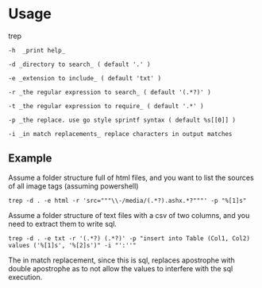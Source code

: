 # Usage
trep

    -h  _print help_

    -d _directory to search_ ( default '.' )

    -e _extension to include_ ( default 'txt' )

    -r _the regular expression to search_ ( default '(.*?)' )

    -t _the regular expression to require_ ( default '.*' )

    -p _the replace. use go style sprintf syntax ( default %s[[0]] ) 

    -i _in match replacements_ replace characters in output matches

    
    
## Example

Assume a folder structure full of html files, and you want to list the sources of all image tags (assuming powershell)

`
trep -d . -e html -r 'src="""\\-/media/(.*?).ashx.*?"""' -p "%[1]s"
`

Assume a folder structure of text files with a csv of two columns, and you need to extract them to write sql.

`
trep -d . -e txt -r '(.*?) (.*?)' -p "insert into Table (Col1, Col2) values ('%[1]s', '%[2]s')" -i "':''" 
`

The in match replacement, since this is sql, replaces apostrophe with double apostrophe as to not allow the values to interfere with the sql execution.
